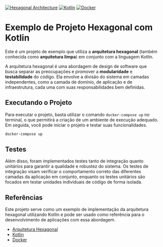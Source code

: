 [![Hexagonal Architecture](https://img.shields.io/badge/Architecture-Hexagonal-brightgreen)](https://en.wikipedia.org/wiki/Hexagonal_architecture)
[![Kotlin](https://img.shields.io/badge/Language-Kotlin-orange)](https://kotlinlang.org/)
[![Docker](https://img.shields.io/badge/Environment-Docker-blue)](https://www.docker.com/)

# Exemplo de Projeto Hexagonal com Kotlin

Este é um projeto de exemplo que utiliza a **arquitetura hexagonal** (também conhecida como **arquitetura limpa**) em conjunto com a linguagem Kotlin. 

A arquitetura hexagonal é uma abordagem de design de software que busca separar as preocupações e promover a **modularidade** e **testabilidade** do código. Ela envolve a divisão do sistema em camadas independentes, como a camada de domínio, de aplicação e de infraestrutura, cada uma com suas responsabilidades bem definidas.

## Executando o Projeto

Para executar o projeto, basta utilizar o comando `docker-compose up` no terminal, o que permitirá a criação de um ambiente de execução adequado. Em seguida, você pode iniciar o projeto e testar suas funcionalidades.

```bash
docker-compose up
```

## Testes

Além disso, foram implementados testes tanto de integração quanto unitários para garantir a qualidade e robustez do sistema. Os testes de integração visam verificar o comportamento correto das diferentes camadas da aplicação em conjunto, enquanto os testes unitários são focados em testar unidades individuais de código de forma isolada.

## Referências

Este projeto serve como um exemplo de implementação da arquitetura hexagonal utilizando Kotlin e pode ser usado como referência para o desenvolvimento de aplicações com essa abordagem.
- [Arquitetura Hexagonal](https://en.wikipedia.org/wiki/Hexagonal_architecture)
- [Kotlin](https://kotlinlang.org/)
- [Docker](https://www.docker.com/)

